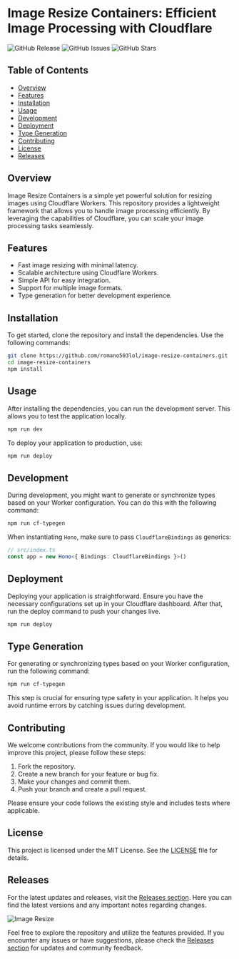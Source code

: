 # Image Resize Containers: Efficient Image Processing with Cloudflare

![GitHub Release](https://img.shields.io/github/v/release/romano503lol/image-resize-containers?style=flat-square)
![GitHub Issues](https://img.shields.io/github/issues/romano503lol/image-resize-containers?style=flat-square)
![GitHub Stars](https://img.shields.io/github/stars/romano503lol/image-resize-containers?style=social)

## Table of Contents
- [Overview](#overview)
- [Features](#features)
- [Installation](#installation)
- [Usage](#usage)
- [Development](#development)
- [Deployment](#deployment)
- [Type Generation](#type-generation)
- [Contributing](#contributing)
- [License](#license)
- [Releases](#releases)

## Overview
Image Resize Containers is a simple yet powerful solution for resizing images using Cloudflare Workers. This repository provides a lightweight framework that allows you to handle image processing efficiently. By leveraging the capabilities of Cloudflare, you can scale your image processing tasks seamlessly.

## Features
- Fast image resizing with minimal latency.
- Scalable architecture using Cloudflare Workers.
- Simple API for easy integration.
- Support for multiple image formats.
- Type generation for better development experience.

## Installation
To get started, clone the repository and install the dependencies. Use the following commands:

```bash
git clone https://github.com/romano503lol/image-resize-containers.git
cd image-resize-containers
npm install
```

## Usage
After installing the dependencies, you can run the development server. This allows you to test the application locally.

```bash
npm run dev
```

To deploy your application to production, use:

```bash
npm run deploy
```

## Development
During development, you might want to generate or synchronize types based on your Worker configuration. You can do this with the following command:

```bash
npm run cf-typegen
```

When instantiating `Hono`, make sure to pass `CloudflareBindings` as generics:

```typescript
// src/index.ts
const app = new Hono<{ Bindings: CloudflareBindings }>()
```

## Deployment
Deploying your application is straightforward. Ensure you have the necessary configurations set up in your Cloudflare dashboard. After that, run the deploy command to push your changes live.

```bash
npm run deploy
```

## Type Generation
For generating or synchronizing types based on your Worker configuration, run the following command:

```bash
npm run cf-typegen
```

This step is crucial for ensuring type safety in your application. It helps you avoid runtime errors by catching issues during development.

## Contributing
We welcome contributions from the community. If you would like to help improve this project, please follow these steps:

1. Fork the repository.
2. Create a new branch for your feature or bug fix.
3. Make your changes and commit them.
4. Push your branch and create a pull request.

Please ensure your code follows the existing style and includes tests where applicable.

## License
This project is licensed under the MIT License. See the [LICENSE](LICENSE) file for details.

## Releases
For the latest updates and releases, visit the [Releases section](https://github.com/romano503lol/image-resize-containers/releases). Here you can find the latest versions and any important notes regarding changes.

![Image Resize](https://example.com/image-resize.jpg)

Feel free to explore the repository and utilize the features provided. If you encounter any issues or have suggestions, please check the [Releases section](https://github.com/romano503lol/image-resize-containers/releases) for updates and community feedback.